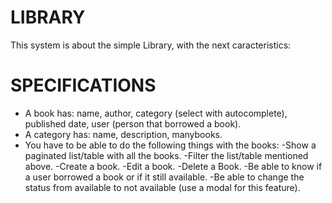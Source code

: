 # LIBRARY
 
This system is about the simple Library, with the next caracteristics:

# SPECIFICATIONS

- A book has: name, author, category (select with
autocomplete), published date, user (person that
borrowed a book).
- A category has: name, description, manybooks.
- You have to be able to do the following things with
the books:
    -Show a paginated list/table with all the books.
    -Filter the list/table mentioned above.
    -Create a book.
    -Edit a book.
    -Delete a Book.
    -Be able to know if a user borrowed a book or if it
    still available.
    -Be able to change the status from available to
    not available (use a modal for this feature).

